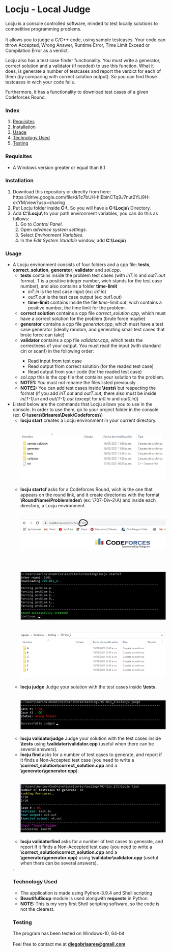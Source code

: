<h1>Locju - Local Judge</h1>

Locju is a console controlled software, minded to test locally solutions to competitive programming problems. 
<br><br>
It allows you to judge a C/C++ code, using sample testcases. Your code can throw Accepted, Wrong Answer, Runtime Error, Time Limit Exceed or Compilation Error as a verdict. 

Locju also has a test case finder functionality. You must write a generator, correct solution and a validator (if needed) to use this function. What it does, is generate a number of testcases and report the verdict for each of them (by comparing with correct solution output). So you can find those testcases in wich your code fails. 

Furthermore, it has a functionality to download test cases of a given Codeforces Round.  

<h3>Index</h3>
<ol>
<li><a href="#requisites">Requisites</a></li>
<li><a href="#installation">Installation</a></li>
<li><a href="#usage">Usage</a></li>
<li><a href="#techused">Technology Used</a></li>
<li><a href="#testing">Testing</a></li>
</ol>

<a name="requisites"><h3>Requisites</h3></a>
<ul>
<li>A Windows version greater or equal than 8.1</li>
</ul>

<a name="installation"><h3>Installation</h3></a>
<ol>
<li>Download this repository or directly from here: https://drive.google.com/file/d/1z7bUH-hIEbinCTq9J7nut2YLi9H-ckYM/view?usp=sharing</li>
<li>Put Locju folder inside <b>C:\</b>. So you will have a <b>C:\Locju\</b> Directory.</li>	
<li>Add <b>C:\Locju\</b> to your path environment variables, you can do this as follows: 
    <ol>
	<li>Go to <i>Control Panel</i>.</li>
	<li>Open <i>advance system settings</i>.</li>
	    <li>Select <i>Environment Variables</i>.</li>
	    <li>In the <i>Edit System Variable</i> window, add <b>C:\Locju\</b></li>
	</ol>
</li>
</ol>

<a name="usage"><h3>Usage</h3></a>
<ul>
<li>A Locju environment consists of four folders and a cpp file: <b>tests</b>, <b>correct_solution</b>, <b>generator</b>, <b>validato</b>r and <i>sol.cpp</i>.
	<ul>
		<li><b>tests</b> contains inside the problem test cases (with <i>inT.in</i> and <i>outT.out</i> format, T is a positive integer number, wich stands for the test case number), and also contains a folder <b>time-limit</b>
			<ul>
				<li><i>inT.in</i> is the test case input (ex: <i>in1.in</i>)</li>
				<li><i>outT.out</i> is the test case output (ex: <i>out1.out</i>)</li>
				<li><b>time-limit</b> contains inside the file <i>time-limit.out</i>, wich contains a positive number, the time limit for the problem.</li>
			</ul>
		<li><b>correct solution</b> contains a cpp file <i>correct_solution.cpp</i>, which must have a correct solution for the problem (brute force maybe)</li>
		<li><b>generator</b> contains a cpp file <i>generator.cpp</i>, which must have a test case generator (ideally random, and generating small test cases that brute force can take)</li>
		<li><b>validator</b> contains a cpp file <i>validator.cpp</i>, which tests the correctness of your output. You must read the input (with standard cin or scanf) in the following order:</li>
			<ul>
				<li>Read input from test case</li>
				<li>Read output from correct solution (for the readed test case)</li>
				<li>Read output from your code (for the readed test case)</li>
			</ul>
		<li><i>sol.cpp</i> this is the cpp file that contains your solution to the problem.</li>	
		<li><b>NOTE1:</b> You must not rename the files listed previously</li>	
		<li><b>NOTE2:</b> You can add test cases inside <b>\tests\</b> but respecting the format (if you add <i>inT.out</i> and <i>outT.out</i>, there also must be inside <i>in(T-1).in</i> and <i>out(T-1).out</i> (except for <i>in0.in</i> and <i>out0.in</i>)) </li>
	</ul>
</li>
<li>Listed below are the commands that Locju allows you to use in the console. In order to use them, go to your project folder in the console (ex: <b>C:\users\Briaares\Desk\Codeforces\</b>)
	<ul>
		<li><b>locju start</b> creates a Locju environment in your current directory.</li>
		<br>
		<br>
		<center><img src="https://github.com/DiegoBriaares/Locju/blob/master/locju_env.jpg?raw=true"></center>
		<br>
		<li><b>locju startcf</b> asks for a Codeforces Round, wich is the one that appears on the round link, and it create directories with the format <b>\RoundName\ProblemIndex\</b> (ex: \707-Div-2\A) and inside each directory, a Locju environment.</li>
		<br>
		<br>
		<center><img src="https://github.com/DiegoBriaares/Locju/blob/master/Round_number.jpg?raw=true"></center>
		<br>
		<br>
		<br>
		<br>
		<center><img src="https://github.com/DiegoBriaares/Locju/blob/master/startcf.jpg?raw=true"></center>
		<br>
		<br>
		<center><img src="https://github.com/DiegoBriaares/Locju/blob/master/dirs_created.jpg?raw=true"></center>
		<br>
		<li><b>locju judge</b> Judge your solution with the test cases inside <b>\tests</b>.</li>
		<br>
		<br>
		<center><img src="https://github.com/DiegoBriaares/Locju/blob/master/locju_judge.jpg?raw=true"></center>
		<br>
		<li><b>locju validatorjudge</b> Judge your solution with the test cases inside <b>\tests</b> using <b>\validator\validator.cpp</b> (useful when there can be several answers).</li>
		<li><b>locju find</b> asks for a number of test cases to generate, and report if it finds a Non-Accepted test case (you need to write a <b>\correct_solution\correct_solution.cpp</b> and a <b>\generator\generator.cpp</b>).</li>
		<br>
		<br>
		<center><img src="https://github.com/DiegoBriaares/Locju/blob/master/find_case.jpg?raw=true"></center>
		<br>
		<li><b>locju validatorfind</b> asks for a number of test cases to generate, and report if it finds a Non-Accepted test case (you need to write a <b>\correct_solution\correct_solution.cpp</b> and a <b>\generator\generator.cpp</b>) using <b>\validator\validator.cpp</b> (useful when there can be several answers).</li>
	</ul>
</li>.


<a name="techused"><h3>Technology Used</h3></a>
<ul>
<li>The application is made using Python-3.9.4 and Shell scripting</li>
<li><b>BeautifulSoup</b> module is used alongwith <b>requests</b> in Python</li>
<li><b>NOTE:</b> This is my very first Shell scripting software, so the code is not the clearest.</li>
</ul>

<a name="testing"><h3>Testing</h3></a>
The program has been tested on Windows-10, 64-bit
<br>                                                                                                                                      
Feel free to contact me at <b>diegobriaares@gmail.com</b>
